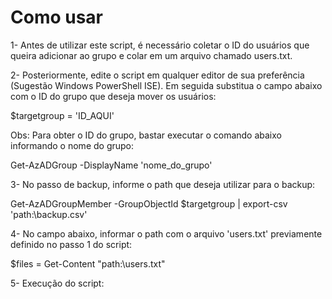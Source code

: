 # Como usar

1- Antes de utilizar este script, é necessário coletar o ID do usuários que queira adicionar ao grupo e colar em um arquivo chamado users.txt.

2- Posteriormente, edite o script em qualquer editor de sua preferência (Sugestão Windows PowerShell ISE). Em seguida substitua o campo abaixo com o ID do grupo que deseja mover os usuários:

$targetgroup = 'ID_AQUI'

Obs: Para obter o ID do grupo, bastar executar o comando abaixo informando o nome do grupo:

Get-AzADGroup -DisplayName 'nome_do_grupo'

3- No passo de backup, informe o path que deseja utilizar para o backup:

Get-AzADGroupMember -GroupObjectId $targetgroup | export-csv 'path:\backup.csv'

4- No campo abaixo, informar o path com o arquivo 'users.txt' previamente definido no passo 1 do script:

$files = Get-Content "path:\users.txt"

5- Execução do script:
